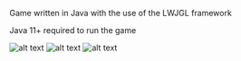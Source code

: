 Game written in Java with the use of the LWJGL framework

Java 11+ required to run the game

![alt text](https://github.com/Joshua-Micheletti/GallyRun/blob/main/img/beginning.jpg?raw=true)
![alt text](https://github.com/Joshua-Micheletti/GallyRun/blob/main/img/cave.jpg?raw=true)
![alt text](https://github.com/Joshua-Micheletti/GallyRun/blob/main/img/parkour.jpg?raw=true)